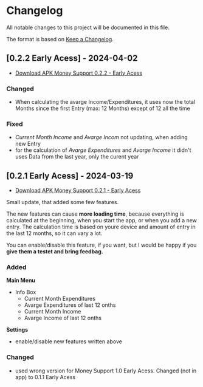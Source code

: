 # Changelog
All notable changes to this project will be documented in this file.
 
The format is based on [Keep a Changelog](http://keepachangelog.com/).

## [0.2.2 Early Acess] - 2024-04-02

- [Download APK Money Support 0.2.2 - Early Acess](https://expo.dev/artifacts/eas/uUEx7o1vacu4HhtNK2K7KV.apk)
 
### Changed
- When calculating the avarge Income/Expenditures, it uses now the total Months since the first Entry (max: 12 Months) except of 12 all the time

 ### Fixed
 - *Current Month Income* and *Avarge Incom* not updating, when adding new Entry
 - for the calculation of *Avarge Expenditures* and *Avarge Income* it didn't uses Data from the last year, only the curent year

## [0.2.1 Early Acess] - 2024-03-19
 - [Download APK Money Support 0.2.1 - Early Acess
 ](https://expo.dev/artifacts/eas/xkcTCGAqzREEWVPhHBsKW8.apk)

Small update, that added some few features. 

The new features can cause **more loading time**, because everything is calculated at the beginning, when you start the app, or when you add a new entry. The calculation time is based on youre device and amount of entry in the last 12 months, so it can vary a lot. 

You can enable/disable this feature, if you want, but I would be happy if you **give them a testet and bring feedbag.**
 
### Added
**Main Menu**
- Info Box
    - Current Month Expenditures
    - Avarge Expenditures of last 12 onths
    - Current Month Income
    - Avarge Income of last 12 onths

**Settings**
- enable/disable new features written above
 
### Changed
- used wrong version for Money Support 1.0 Early Acess. Changed (not in app) to 0.1.1 Early Acess

 
